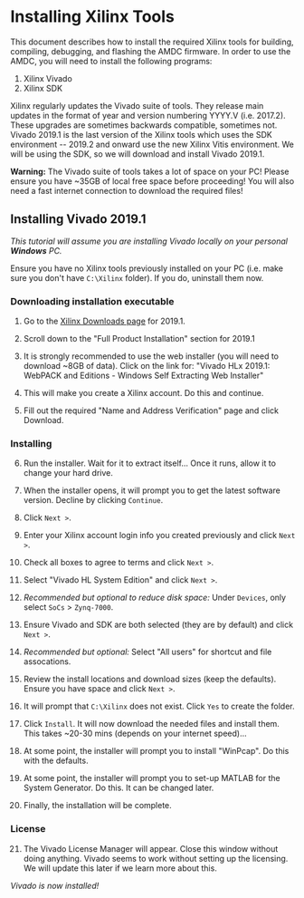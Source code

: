 # Installing Xilinx Tools

This document describes how to install the required Xilinx tools for building, compiling, debugging, and flashing the AMDC firmware. In order to use the AMDC, you will need to install the following programs:
1. Xilinx Vivado
2. Xilinx SDK

Xilinx regularly updates the Vivado suite of tools. They release main updates in the format of year and version numbering YYYY.V (i.e. 2017.2). These upgrades are sometimes backwards compatible, sometimes not. Vivado 2019.1 is the last version of the Xilinx tools which uses the SDK environment -- 2019.2 and onward use the new Xilinx Vitis environment. We will be using the SDK, so we will download and install Vivado 2019.1.

**Warning:** The Vivado suite of tools takes a lot of space on your PC! Please ensure you have ~35GB of local free space before proceeding! You will also need a fast internet connection to download the required files!

## Installing Vivado 2019.1

*This tutorial will assume you are installing Vivado locally on your personal **Windows** PC.*

Ensure you have no Xilinx tools previously installed on your PC (i.e. make sure you don't have `C:\Xilinx` folder). If you do, uninstall them now.

### Downloading installation executable

1. Go to the [Xilinx Downloads page](https://www.xilinx.com/support/download/index.html/content/xilinx/en/downloadNav/vivado-design-tools/2019-1.html) for 2019.1.

2. Scroll down to the "Full Product Installation" section for 2019.1

3. It is strongly recommended to use the web installer (you will need to download ~8GB of data). Click on the link for: "Vivado HLx 2019.1: WebPACK and Editions - Windows Self Extracting Web Installer"

4. This will make you create a Xilinx account. Do this and continue.

5. Fill out the required "Name and Address Verification" page and click Download.

### Installing

6. Run the installer. Wait for it to extract itself... Once it runs, allow it to change your hard drive.

7. When the installer opens, it will prompt you to get the latest software version. Decline by clicking `Continue`.

8. Click `Next >`.

9. Enter your Xilinx account login info you created previously and click `Next >`.

10. Check all boxes to agree to terms and click `Next >`.

11. Select "Vivado HL System Edition" and click `Next >`.

12. *Recommended but optional to reduce disk space:* Under `Devices`, only select `SoCs` > `Zynq-7000`.

13. Ensure Vivado and SDK are both selected (they are by default) and click `Next >`.

14. *Recommended but optional:* Select "All users" for shortcut and file assocations.

15. Review the install locations and download sizes (keep the defaults). Ensure you have space and click `Next >`.

16. It will prompt that `C:\Xilinx` does not exist. Click `Yes` to create the folder.

17. Click `Install`. It will now download the needed files and install them. This takes ~20-30 mins (depends on your internet speed)...

18. At some point, the installer will prompt you to install "WinPcap". Do this with the defaults.

19. At some point, the installer will prompt you to set-up MATLAB for the System Generator. Do this. It can be changed later.

20. Finally, the installation will be complete.

### License

21. The Vivado License Manager will appear. Close this window without doing anything. Vivado seems to work without setting up the licensing. We will update this later if we learn more about this.

*Vivado is now installed!*
